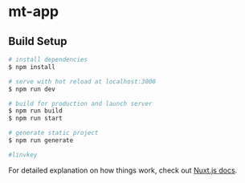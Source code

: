 # mt-app

## Build Setup

```bash
# install dependencies
$ npm install

# serve with hot reload at localhost:3000
$ npm run dev

# build for production and launch server
$ npm run build
$ npm run start

# generate static project
$ npm run generate

#linvkey
```

For detailed explanation on how things work, check out [Nuxt.js docs](https://nuxtjs.org).
